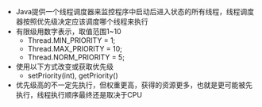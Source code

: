 - Java提供一个线程调度器来监控程序中启动后进入状态的所有线程，线程调度器按照优先级决定应该调度哪个线程来执行
- 有限级用数字表示，取值范围1~10
  - Thread.MIN_PRIORITY = 1;
  - Thread.MAX_PRIORITY = 10;
  - Thread.NORM_PRIORITY = 5;
- 使用以下方式改变或获取优先级
  - setPriority(int), getPriority()
- 优先级高的不一定先执行，但权重更高，获得的资源更多，也就是更可能被先执行，线程执行顺序最终还是取决于CPU
